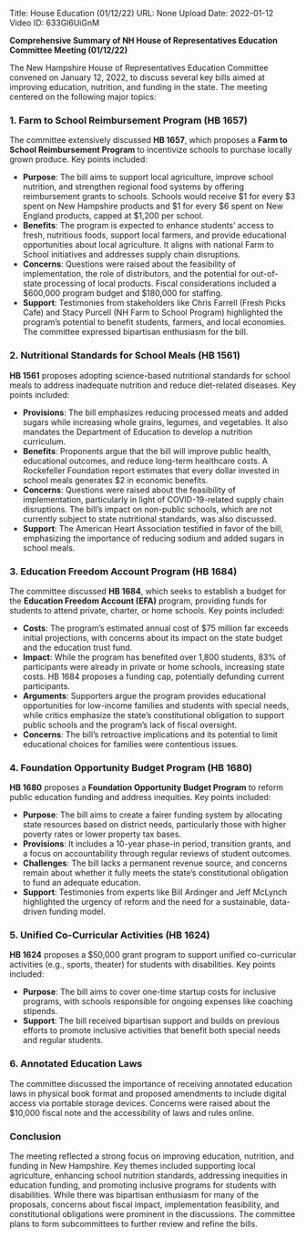 Title: House Education (01/12/22)
URL: None
Upload Date: 2022-01-12
Video ID: 633Gl6UiGnM

**Comprehensive Summary of NH House of Representatives Education Committee Meeting (01/12/22)**

The New Hampshire House of Representatives Education Committee convened on January 12, 2022, to discuss several key bills aimed at improving education, nutrition, and funding in the state. The meeting centered on the following major topics:

### **1. Farm to School Reimbursement Program (HB 1657)**
The committee extensively discussed **HB 1657**, which proposes a **Farm to School Reimbursement Program** to incentivize schools to purchase locally grown produce. Key points included:
- **Purpose**: The bill aims to support local agriculture, improve school nutrition, and strengthen regional food systems by offering reimbursement grants to schools. Schools would receive $1 for every $3 spent on New Hampshire products and $1 for every $6 spent on New England products, capped at $1,200 per school.
- **Benefits**: The program is expected to enhance students’ access to fresh, nutritious foods, support local farmers, and provide educational opportunities about local agriculture. It aligns with national Farm to School initiatives and addresses supply chain disruptions.
- **Concerns**: Questions were raised about the feasibility of implementation, the role of distributors, and the potential for out-of-state processing of local products. Fiscal considerations included a $600,000 program budget and $180,000 for staffing.
- **Support**: Testimonies from stakeholders like Chris Farrell (Fresh Picks Cafe) and Stacy Purcell (NH Farm to School Program) highlighted the program’s potential to benefit students, farmers, and local economies. The committee expressed bipartisan enthusiasm for the bill.

### **2. Nutritional Standards for School Meals (HB 1561)**
**HB 1561** proposes adopting science-based nutritional standards for school meals to address inadequate nutrition and reduce diet-related diseases. Key points included:
- **Provisions**: The bill emphasizes reducing processed meats and added sugars while increasing whole grains, legumes, and vegetables. It also mandates the Department of Education to develop a nutrition curriculum.
- **Benefits**: Proponents argue that the bill will improve public health, educational outcomes, and reduce long-term healthcare costs. A Rockefeller Foundation report estimates that every dollar invested in school meals generates $2 in economic benefits.
- **Concerns**: Questions were raised about the feasibility of implementation, particularly in light of COVID-19-related supply chain disruptions. The bill’s impact on non-public schools, which are not currently subject to state nutritional standards, was also discussed.
- **Support**: The American Heart Association testified in favor of the bill, emphasizing the importance of reducing sodium and added sugars in school meals.

### **3. Education Freedom Account Program (HB 1684)**
The committee discussed **HB 1684**, which seeks to establish a budget for the **Education Freedom Account (EFA)** program, providing funds for students to attend private, charter, or home schools. Key points included:
- **Costs**: The program’s estimated annual cost of $75 million far exceeds initial projections, with concerns about its impact on the state budget and the education trust fund.
- **Impact**: While the program has benefited over 1,800 students, 83% of participants were already in private or home schools, increasing state costs. HB 1684 proposes a funding cap, potentially defunding current participants.
- **Arguments**: Supporters argue the program provides educational opportunities for low-income families and students with special needs, while critics emphasize the state’s constitutional obligation to support public schools and the program’s lack of fiscal oversight.
- **Concerns**: The bill’s retroactive implications and its potential to limit educational choices for families were contentious issues.

### **4. Foundation Opportunity Budget Program (HB 1680)**
**HB 1680** proposes a **Foundation Opportunity Budget Program** to reform public education funding and address inequities. Key points included:
- **Purpose**: The bill aims to create a fairer funding system by allocating state resources based on district needs, particularly those with higher poverty rates or lower property tax bases.
- **Provisions**: It includes a 10-year phase-in period, transition grants, and a focus on accountability through regular reviews of student outcomes.
- **Challenges**: The bill lacks a permanent revenue source, and concerns remain about whether it fully meets the state’s constitutional obligation to fund an adequate education.
- **Support**: Testimonies from experts like Bill Ardinger and Jeff McLynch highlighted the urgency of reform and the need for a sustainable, data-driven funding model.

### **5. Unified Co-Curricular Activities (HB 1624)**
**HB 1624** proposes a $50,000 grant program to support unified co-curricular activities (e.g., sports, theater) for students with disabilities. Key points included:
- **Purpose**: The bill aims to cover one-time startup costs for inclusive programs, with schools responsible for ongoing expenses like coaching stipends.
- **Support**: The bill received bipartisan support and builds on previous efforts to promote inclusive activities that benefit both special needs and regular students.

### **6. Annotated Education Laws**
The committee discussed the importance of receiving annotated education laws in physical book format and proposed amendments to include digital access via portable storage devices. Concerns were raised about the $10,000 fiscal note and the accessibility of laws and rules online.

### **Conclusion**
The meeting reflected a strong focus on improving education, nutrition, and funding in New Hampshire. Key themes included supporting local agriculture, enhancing school nutrition standards, addressing inequities in education funding, and promoting inclusive programs for students with disabilities. While there was bipartisan enthusiasm for many of the proposals, concerns about fiscal impact, implementation feasibility, and constitutional obligations were prominent in the discussions. The committee plans to form subcommittees to further review and refine the bills.